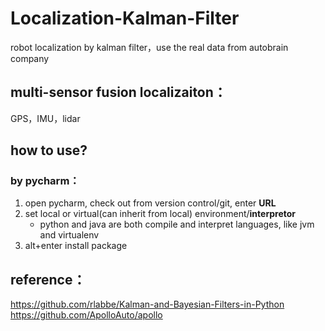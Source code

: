 # Localization-Kalman-Filter
robot localization by kalman filter，use the real data from autobrain company

## multi-sensor fusion localizaiton：
GPS，IMU，lidar

## how to use?
### by pycharm：
1. open pycharm, check out from version control/git, enter **URL**
2. set local or virtual(can inherit from local) environment/**interpretor**
    - python and java are both compile and interpret languages, like jvm and virtualenv
3. alt+enter install package

## reference：
https://github.com/rlabbe/Kalman-and-Bayesian-Filters-in-Python<br>
https://github.com/ApolloAuto/apollo
